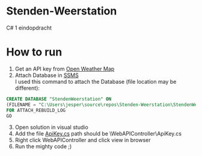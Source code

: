 # Stenden-Weerstation
C# 1 eindopdracht

# How to run
1. Get an API key from [Open Weather Map](https://home.openweathermap.org/users/sign_up)
2. Attach Database in [SSMS](https://docs.microsoft.com/en-us/sql/ssms/download-sql-server-management-studio-ssms?view=sql-server-ver15)
   <br>I used this command to attach the Database (file location may be different):
```SQL
CREATE DATABASE "StendenWeerstation" ON
(FILENAME = "C:\Users\jesper\source\repos\Stenden-Weerstation\StendenWeerstation.mdf")
FOR ATTACH_REBUILD_LOG
GO
```
3. Open solution in visual studio
4. Add the file [ApiKey.cs](https://pastebin.com/zbLtcipp) path should be \WebAPIController\ApiKey.cs
5. Right click WebAPIController and click view in browser
6. Run the mighty code ;)
